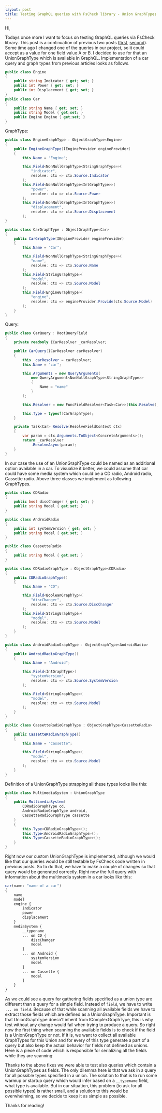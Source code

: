 ```yaml
---
layout: post
title: Testing GraphQL queries with FsCheck library - Union GraphTypes
---
```


Hi,

Todays once more I want to focus on testing GraphQL queries via FsCheck library. This post is a continuation of previous two posts ([first](https://www.mnie.me/2018-05-07-graphQLTesting/), [second](https://www.mnie.me/2018-05-21-graphQLTestingPart2/)). Some time ago I changed one of the queries in our project, so it could accept as a value for one field value A or B. I decided to use for that an UnionGraphType which is available in GraphQL. Implementation of a car query and graph types from previous articles looks as follows.

```csharp
public class Engine
{
    public string Indicator { get; set; }
    public int Power { get; set; }
    public int Displacement { get; set; }
}
public class Car
{
    public string Name { get; set; }
    public string Model { get;set; }
    public Engine Engine { get;set; }
}
```

GraphType:

```csharp
public class EngineGraphType : ObjectGraphType<Engine>
{
    public EngineGraphType(IEngineProvider engineProvider)
    {
        this.Name = "Engine";

        this.Field<NonNullGraphType<StringGraphType>>(
            "indicator", 
            resolve: ctx => ctx.Source.Indicator
        );
        this.Field<NonNullGraphType<IntGraphType>>(
            "power", 
            resolve: ctx => ctx.Source.Power
        );
        this.Field<NonNullGraphType<IntGraphType>>(
            "displacement", 
            resolve: ctx => ctx.Source.Displacement
        );
}

public class CarGraphType : ObjectGraphType<Car>
{
    public CarGraphType(IEngineProvider engineProvider)
    {
        this.Name = "Car";

        this.Field<NonNullGraphType<StringGraphType>>(
            "name", 
            resolve: ctx => ctx.Source.Name
        );
        this.Field<StringGraphType>(
            "model", 
            resolve: ctx => ctx.Source.Model
        );
        this.Field<EngineGraphType>(
            "engine",
            resolve: ctx => engineProvider.Provide(ctx.Source.Model)
        );
    }
}
```

Query:

```csharp
public class CarQuery : RootQueryField
{
    private readonly ICarResolver _carResolver;

    public CarQuery(ICarResolver carResolver)
    {
        this._carResolver = carResolver;
        this.Name = "car";

        this.Arguments = new QueryArguments(
            new QueryArgument<NonNullGraphType<StringGraphType>> 
            { 
                Name = "name" 
            }
        );

        this.Resolver = new FuncFieldResolver<Task<Car>>(this.Resolve);

        this.Type = typeof(CarGraphType);
    }

    private Task<Car> Resolve(ResolveFieldContext ctx)
    {
        var param = ctx.Arguments.ToObject<ConcreteArguments>();
        return _carResolver
            .ResolveAsync(param);
    }
}
```

In our case the use of an UnionGraphType could be named as an additional option available in a car. To visualize it better, we could assume that car could have some media system which could be a CD radio, Android radio, Cassette radio. Above three classes we implement as following GraphTypes.

```csharp
public class CDRadio
{
    public bool discChanger { get; set; }
    public string Model { get;set; }
}

public class AndroidRadio
{
    public int systemVersion { get; set; }
    public string Model { get;set; }
}

public class CassetteRadio
{
    public string Model { get;set; }
}

public class CDRadioGraphType : ObjectGraphType<CDRadio>
{
    public CDRadioGraphType()
    {
        this.Name = "CD";

        this.Field<BooleanGraphTyp>(
            "discChanger", 
            resolve: ctx => ctx.Source.DiscChanger
        );
        this.Field<StringGraphType>(
            "model", 
            resolve: ctx => ctx.Source.Model
        );
    }
}

public class AndroidRadioGraphType : ObjectGraphType<AndroidRadio>
{
    public AndroidRadioGraphType()
    {
        this.Name = "Android";

        this.Field<IntGraphType>(
            "systemVersion", 
            resolve: ctx => ctx.Source.SystemVersion
        );

        this.Field<StringGraphType>(
            "model", 
            resolve: ctx => ctx.Source.Model
        );
    }
}

public class CassetteRadioGraphType : ObjectGraphType<CassetteRadio>
{
    public CassetteRadioGraphType()
    {
        this.Name = "Cassette";

        this.Field<StringGraphType>(
            "model", 
            resolve: ctx => ctx.Source.Model
        );
    }
}
```

Definition of a UnionGraphType strapping all these types looks like this:

```csharp
public class MultimediaSystem : UnionGraphType
{
    public MultimediaSystem(
        CDRadioGraphType cd, 
        AndroidRadioGraphType android, 
        CassetteRadioGraphType cassette
    )
    {
        this.Type<CDRadioGraphType>();
        this.Type<AndroidRadioGraphType>();
        this.Type<CassetteRadioGraphType>();
    }
}
```

Right now our custom UnionGraphType is implemented, although we would like that our queries would be still testable by FsCheck code written in previous posts. So to do that, we have to make a couple of changes so that query would be generated correctly. Right now the full query with information about the multimedia system in a car looks like this:

```javascript
car(name: "name of a car")
{
    name
    model
    engine {
        indicator
        power
        displacement
    }
    mediaSystem {
        __typename
        ... on CD {
            discChanger
            model
        }
        ... on Android {
            systemVersion
            model
        }
        ... on Cassette {
            model
        }
    }
}
```

As we could see a query for gathering fields specified as a union type are different than a query for a simple field. Instead of `field`, we have to write `... on field`. Because of that while scanning all available fields we have to extract those fields which are defined as a UnionGraphType. Important is that UnionGraphType doesn't inherit from IComplexGraphType, this is why test without any change would fail when trying to produce a query. So right now the first thing when scanning the available fields is to check if the field is a UnionGraphType or not. If it is, we want to collect all available GraphTypes for this Union and for every of this type generate a part of a query but also keep the actual behavior for fields not defined as unions. Here is a piece of code which is responsible for serializing all the fields while they are scanning:

<script src="https://gist.github.com/MNie/6bd8fc7f851ad865544dcaa8b8152b73.js"></script>

Thanks to the above fixes we were able to test also queries which contain a UnionGraphTypes as fields. The only dilemma here is that we ask in a query for all possible types specified in a union. The solution to that is to run some warmup or startup query which would infer based on a `__typename` field, what type is available. But in our situation, this problem (to ask for all possible types) is rather small, and a solution to this would be overwhelming, so we decide to keep it as simple as possible.

Thanks for reading!

